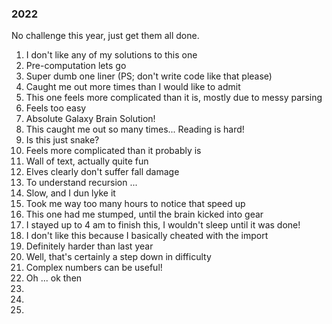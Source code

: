 ### 2022

No challenge this year, just get them all done.

1. I don't like any of my solutions to this one
2. Pre-computation lets go
3. Super dumb one liner (PS; don't write code like that please)
4. Caught me out more times than I would like to admit
5. This one feels more complicated than it is, mostly due to messy parsing
6. Feels too easy
7. Absolute Galaxy Brain Solution!
8. This caught me out so many times... Reading is hard!
9. Is this just snake?
10. Feels more complicated than it probably is
11. Wall of text, actually quite fun
12. Elves clearly don't suffer fall damage
13. To understand recursion ...
14. Slow, and I dun lyke it
15. Took me way too many hours to notice that speed up
16. This one had me stumped, until the brain kicked into gear
17. I stayed up to 4 am to finish this, I wouldn't sleep until it was done!
18. I don't like this because I basically cheated with the import
19. Definitely harder than last year
20. Well, that's certainly a step down in difficulty
21. Complex numbers can be useful!
22. Oh ... ok then 
23.
24.
25.
